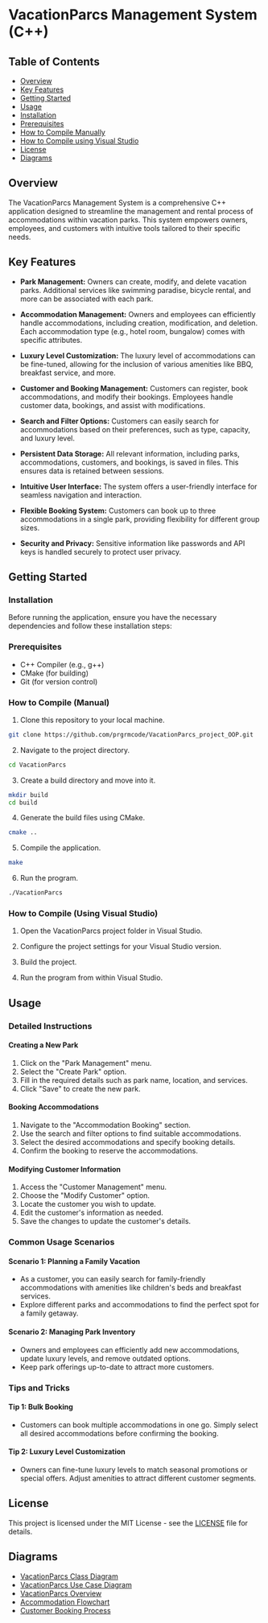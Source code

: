

# VacationParcs Management System (C++)

## Table of Contents

- [Overview](#overview)
- [Key Features](#key-features)
- [Getting Started](#getting-started)
- [Usage](#usage)
- [Installation](#installation)
- [Prerequisites](#prerequisites)
- [How to Compile Manually](#how-to-compile-manual)
- [How to Compile using Visual Studio](#how-to-compile-using-visual-studio)
- [License](#license)
- [Diagrams](#diagrams)

## Overview

The VacationParcs Management System is a comprehensive C++ application designed to streamline the management and rental process of accommodations within vacation parks. This system empowers owners, employees, and customers with intuitive tools tailored to their specific needs.

## Key Features

- **Park Management:** Owners can create, modify, and delete vacation parks. Additional services like swimming paradise, bicycle rental, and more can be associated with each park.

- **Accommodation Management:** Owners and employees can efficiently handle accommodations, including creation, modification, and deletion. Each accommodation type (e.g., hotel room, bungalow) comes with specific attributes.

- **Luxury Level Customization:** The luxury level of accommodations can be fine-tuned, allowing for the inclusion of various amenities like BBQ, breakfast service, and more.

- **Customer and Booking Management:** Customers can register, book accommodations, and modify their bookings. Employees handle customer data, bookings, and assist with modifications.

- **Search and Filter Options:** Customers can easily search for accommodations based on their preferences, such as type, capacity, and luxury level.

- **Persistent Data Storage:** All relevant information, including parks, accommodations, customers, and bookings, is saved in files. This ensures data is retained between sessions.

- **Intuitive User Interface:** The system offers a user-friendly interface for seamless navigation and interaction.

- **Flexible Booking System:** Customers can book up to three accommodations in a single park, providing flexibility for different group sizes.

- **Security and Privacy:** Sensitive information like passwords and API keys is handled securely to protect user privacy.

## Getting Started

### Installation

Before running the application, ensure you have the necessary dependencies and follow these installation steps:

### Prerequisites

- C++ Compiler (e.g., g++)
- CMake (for building)
- Git (for version control)

### How to Compile (Manual)

1. Clone this repository to your local machine.

```bash
git clone https://github.com/prgrmcode/VacationParcs_project_OOP.git
```

2. Navigate to the project directory.

```bash
cd VacationParcs
```

3. Create a build directory and move into it.

```bash
mkdir build
cd build
```

4. Generate the build files using CMake.

```bash
cmake ..
```

5. Compile the application.

```bash
make
```

6. Run the program.

```bash
./VacationParcs
```

### How to Compile (Using Visual Studio)

1. Open the VacationParcs project folder in Visual Studio.

2. Configure the project settings for your Visual Studio version.

3. Build the project.

4. Run the program from within Visual Studio.


## Usage

### Detailed Instructions

#### Creating a New Park

1. Click on the "Park Management" menu.
2. Select the "Create Park" option.
3. Fill in the required details such as park name, location, and services.
4. Click "Save" to create the new park.

#### Booking Accommodations

1. Navigate to the "Accommodation Booking" section.
2. Use the search and filter options to find suitable accommodations.
3. Select the desired accommodations and specify booking details.
4. Confirm the booking to reserve the accommodations.

#### Modifying Customer Information

1. Access the "Customer Management" menu.
2. Choose the "Modify Customer" option.
3. Locate the customer you wish to update.
4. Edit the customer's information as needed.
5. Save the changes to update the customer's details.

### Common Usage Scenarios

#### Scenario 1: Planning a Family Vacation

- As a customer, you can easily search for family-friendly accommodations with amenities like children's beds and breakfast services.
- Explore different parks and accommodations to find the perfect spot for a family getaway.

#### Scenario 2: Managing Park Inventory

- Owners and employees can efficiently add new accommodations, update luxury levels, and remove outdated options.
- Keep park offerings up-to-date to attract more customers.

### Tips and Tricks

#### Tip 1: Bulk Booking

- Customers can book multiple accommodations in one go. Simply select all desired accommodations before confirming the booking.

#### Tip 2: Luxury Level Customization

- Owners can fine-tune luxury levels to match seasonal promotions or special offers. Adjust amenities to attract different customer segments.


## License

This project is licensed under the MIT License - see the [LICENSE](LICENSE) file for details.

## Diagrams

- [VacationParcs Class Diagram](./diagrams/VacationParcsClass.png)
- [VacationParcs Use Case Diagram](./diagrams/VacationParcsUseCase.png)
- [VacationParcs Overview](./diagrams/project.PNG)
- [Accommodation Flowchart](./diagrams/project%20workflow.PNG)
- [Customer Booking Process](./diagrams/functions.PNG)


